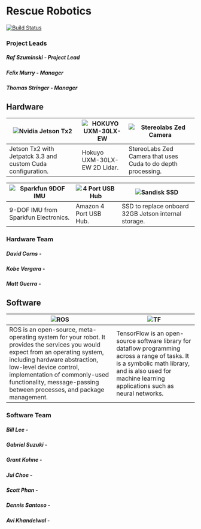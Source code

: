 
# Rescue Robotics
[![Build Status](https://travis-ci.org/Rafcin/RescueRoboticsLHMV.svg?branch=master)](https://travis-ci.org/Rafcin/RescueRoboticsLHMV)
### Project Leads
##### Raf Szuminski - Project Lead 
##### Felix Murry - Manager 
##### Thomas Stringer - Manager

## Hardware
|![Nvidia Jetson Tx2](https://developer.nvidia.com/sites/default/files/akamai/embedded/images/jetsontx2/JetsonTX2DevKit_300px_v4.png "Nvidia Jetson Tx2") |![HOKUYO UXM-30LX-EW](https://autonomoustuff.com/wp-content/uploads/2016/07/UXM-30LX-EW.-product.png "HOKUYO UXM-30LX-EW")|![Stereolabs Zed Camera](https://www.stereolabs.com/img/developer/jetson/ZED_product_dev.png "Stereolabs Zed Camera")|
| ------------ | ------------ | ------------ |
|Jetson Tx2 with Jetpatck 3.3 and custom Cuda configuration.|Hokuyo UXM-30LX-EW 2D Lidar.|StereoLabs Zed Camera that uses Cuda to do depth processing.|

|![Sparkfun 9DOF IMU](http://www.hobbytronics.co.uk/image/cache/data/sparkfun/sensors/9dof-imu-m0-500x500.jpg "Sparkfun 9DOF IMU")|![4 Port USB Hub](https://images-na.ssl-images-amazon.com/images/I/71Iz-G82R0L._SX355_.jpg "4 Port USB Hub")|![Sandisk SSD](https://s7d2.scene7.com/is/image/SamsungUS/MZ-76E250BW_3?$product-details-jpg$ "SSD")|
| ------------ | ------------ | ------------ |
|9-DOF IMU from Sparkfun Electronics.|Amazon 4 Port USB Hub.|SSD to replace onboard 32GB Jetson internal storage.|

### Hardware Team

##### David Corns -
##### Kobe Vergara -
##### Matt Guerra -

## Software
| ![ROS](https://www.generationrobots.com/blog/wp-content/uploads/2016/03/Logo-ROS-Robot-Operating-System1-687x241.jpg "ROS")|![TF](https://pbs.twimg.com/profile_images/773317101012586496/q8sc1KuZ_400x400.jpg "TF")|
| ------------ | ------------ |
|ROS is an open-source, meta-operating system for your robot. It provides the services you would expect from an operating system, including hardware abstraction, low-level device control, implementation of commonly-used functionality, message-passing between processes, and package management.|TensorFlow is an open-source software library for dataflow programming across a range of tasks. It is a symbolic math library, and is also used for machine learning applications such as neural networks. 
### Software Team

##### Bill Lee -
##### Gabriel Suzuki - 
##### Grant Kohne -
##### Jui Choe - 
##### Scott Phan -
##### Dennis Santoso -
##### Avi Khandelwal -



